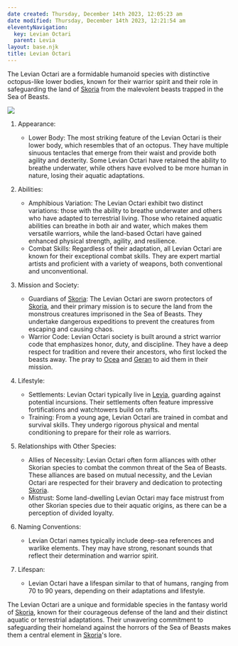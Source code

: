 ```yaml
---
date created: Thursday, December 14th 2023, 12:05:23 am
date modified: Thursday, December 14th 2023, 12:21:54 am
eleventyNavigation:
  key: Levian Octari
  parent: Levia
layout: base.njk
title: Levian Octari
---
```


The Levian Octari are a formidable humanoid species with distinctive octopus-like lower bodies, known for their warrior spirit and their role in safeguarding the land of [Skoria](/garden/%F0%9F%8C%90Worldbuilding%5CGeneral/Skoria) from the malevolent beasts trapped in the Sea of Beasts. 

![](/static/Placeholder.png)

1. Appearance:
	
	- Lower Body: The most striking feature of the Levian Octari is their lower body, which resembles that of an octopus. They have multiple sinuous tentacles that emerge from their waist and provide both agility and dexterity. Some Levian Octari have retained the ability to breathe underwater, while others have evolved to be more human in nature, losing their aquatic adaptations.
2. Abilities:
	
	- Amphibious Variation: The Levian Octari exhibit two distinct variations: those with the ability to breathe underwater and others who have adapted to terrestrial living. Those who retained aquatic abilities can breathe in both air and water, which makes them versatile warriors, while the land-based Octari have gained enhanced physical strength, agility, and resilience.
	- Combat Skills: Regardless of their adaptation, all Levian Octari are known for their exceptional combat skills. They are expert martial artists and proficient with a variety of weapons, both conventional and unconventional.
3. Mission and Society:
	
	- Guardians of [Skoria](/garden/%F0%9F%8C%90Worldbuilding%5CGeneral/Skoria): The Levian Octari are sworn protectors of [Skoria](/garden/%F0%9F%8C%90Worldbuilding%5CGeneral/Skoria), and their primary mission is to secure the land from the monstrous creatures imprisoned in the Sea of Beasts. They undertake dangerous expeditions to prevent the creatures from escaping and causing chaos.
	- Warrior Code: Levian Octari society is built around a strict warrior code that emphasizes honor, duty, and discipline. They have a deep respect for tradition and revere their ancestors, who first locked the beasts away. The pray to [Ocea](/garden/%F0%9F%8C%90Worldbuilding%5CNether%20Plane%5CGods/Ocea) and [Geran](/garden/%F0%9F%8C%90Worldbuilding%5CNether%20Plane%5CGods/Geran) to aid them in their mission.
4. Lifestyle:
	
	- Settlements: Levian Octari typically live in [Levia](/garden/%F0%9F%8C%90Worldbuilding%5CMaterial%20Plane%5C%F0%9F%8C%8ALevia/Levia), guarding against potential incursions. Their settlements often feature impressive fortifications and watchtowers build on rafts.
	- Training: From a young age, Levian Octari are trained in combat and survival skills. They undergo rigorous physical and mental conditioning to prepare for their role as warriors.
5. Relationships with Other Species:
	
	- Allies of Necessity: Levian Octari often form alliances with other Skorian species to combat the common threat of the Sea of Beasts. These alliances are based on mutual necessity, and the Levian Octari are respected for their bravery and dedication to protecting [Skoria](/garden/%F0%9F%8C%90Worldbuilding%5CGeneral/Skoria).
	- Mistrust: Some land-dwelling Levian Octari may face mistrust from other Skorian species due to their aquatic origins, as there can be a perception of divided loyalty.
6. Naming Conventions:
	
	- Levian Octari names typically include deep-sea references and warlike elements. They may have strong, resonant sounds that reflect their determination and warrior spirit.
7. Lifespan:
	
	- Levian Octari have a lifespan similar to that of humans, ranging from 70 to 90 years, depending on their adaptations and lifestyle.

The Levian Octari are a unique and formidable species in the fantasy world of [Skoria](/garden/%F0%9F%8C%90Worldbuilding%5CGeneral/Skoria), known for their courageous defense of the land and their distinct aquatic or terrestrial adaptations. Their unwavering commitment to safeguarding their homeland against the horrors of the Sea of Beasts makes them a central element in [Skoria](/garden/%F0%9F%8C%90Worldbuilding%5CGeneral/Skoria)'s lore.